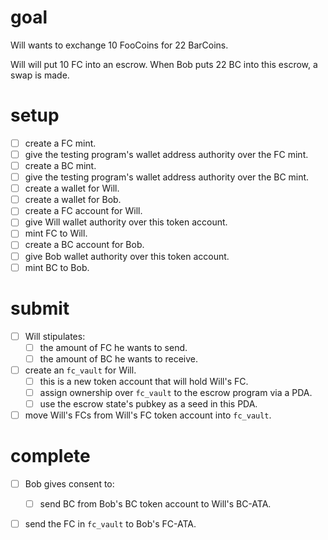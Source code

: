 # goal

Will wants to exchange 10 FooCoins for 22 BarCoins.

Will will put 10 FC into an escrow. When Bob puts 22 BC into this escrow, a swap is made.

# setup

- [ ] create a FC mint.
- [ ] give the testing program's wallet address authority over the FC mint.
- [ ] create a BC mint.
- [ ] give the testing program's wallet address authority over the BC mint.
- [ ] create a wallet for Will.
- [ ] create a wallet for Bob.
- [ ] create a FC account for Will.
- [ ] give Will wallet authority over this token account.
- [ ] mint FC to Will.
- [ ] create a BC account for Bob.
- [ ] give Bob wallet authority over this token account.
- [ ] mint BC to Bob.

# submit

- [ ] Will stipulates:
    - [ ] the amount of FC he wants to send.
    - [ ] the amount of BC he wants to receive.
- [ ] create an `fc_vault` for Will.
    - [ ] this is a new token account that will hold Will's FC.
    - [ ] assign ownership over `fc_vault` to the escrow program via a PDA.
    - [ ] use the escrow state's pubkey as a seed in this PDA.
- [ ] move Will's FCs from Will's FC token account into `fc_vault`.

# complete

- [ ] Bob gives consent to:
    - [ ] send BC from Bob's BC token account to Will's BC-ATA.
- [ ] send the FC in `fc_vault` to Bob's FC-ATA.

